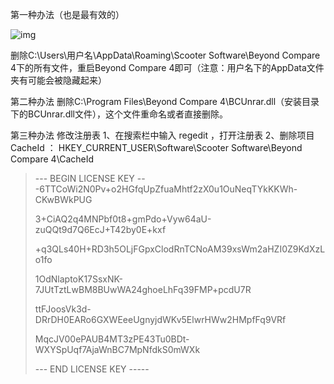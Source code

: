 第一种办法（也是最有效的）

![img](https://img2020.cnblogs.com/blog/696983/202107/696983-20210722140441823-1691656198.png)

 

删除C:\Users\用户名\AppData\Roaming\Scooter Software\Beyond Compare 4下的所有文件，重启Beyond Compare 4即可（注意：用户名下的AppData文件夹有可能会被隐藏起来）

第二种办法
删除C:\Program Files\Beyond Compare 4\BCUnrar.dll（安装目录下的BCUnrar.dll文件），这个文件重命名或者直接删除。

第三种办法
修改注册表
1、在搜索栏中输入 regedit ，打开注册表
2、删除项目CacheId ：
HKEY_CURRENT_USER\Software\Scooter Software\Beyond Compare 4\CacheId



> --- BEGIN LICENSE KEY ---6TTCoWi2N0Pv+o2HGfqUpZfuaMhtf2zX0u1OuNeqTYkKKWh-CKwBWkPUG
>
> 
>
> 3+CiAQ2q4MNPbf0t8+gmPdo+Vyw64aU-zuQQt9d7Q6EcJ+T42by0E+kxf
>
> 
>
> +q3QLs40H+RD3h5OLjFGpxClodRnTCNoAM39xsWm2aHZI0Z9KdXzLo1fo
>
> 
>
> 1OdNlaptoK17SsxNK-7JUtTztLwBM8BUwWA24ghoeLhFq39FMP+pcdU7R
>
> 
>
> ttFJoosVk3d-DRrDH0EARo6GXWEeeUgnyjdWKv5ElwrHWw2HMpfFq9VRf
>
> 
>
> MqcJV00ePAUB4MT3zPE43Tu0BDt-WXYSpUqf7AjaWnBC7MpNfdkS0mWXk
>
> 
>
> --- END LICENSE KEY -----
